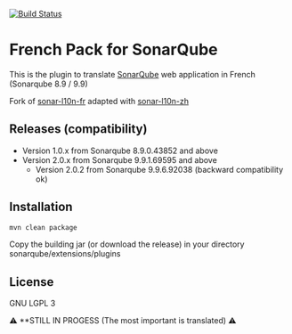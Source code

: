 [![Build Status](https://github.com/picsouds/sonar-l10n-fr/actions/workflows/main.yml/badge.svg)](https://github.com/picsouds/sonar-l10n-fr/actions/workflows/main.yml)

# French Pack for SonarQube 

This is the plugin to translate [SonarQube](http://www.sonarqube.org/) web application in French (Sonarqube 8.9 / 9.9)

Fork of [sonar-l10n-fr](https://github.com/ZoeThivet/sonar-l10n-fr) adapted with [sonar-l10n-zh](https://github.com/xuhuisheng/sonar-l10n-zh)

## Releases (compatibility)

* Version 1.0.x from Sonarqube 8.9.0.43852 and above
* Version 2.0.x from Sonarqube 9.9.1.69595 and above 
  * Version 2.0.2 from Sonarqube 9.9.6.92038 (backward compatibility ok)

## Installation

```sh
mvn clean package
```

Copy the building jar (or download the release) in your directory sonarqube/extensions/plugins

## License

GNU LGPL 3

:warning:️ **STILL IN PROGESS (The most important is translated) :warning:
